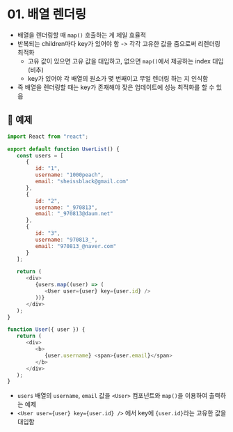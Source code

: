 # 01. 배열 렌더링

* 배열을 렌더링할 때 `map()` 호출하는 게 제일 효율적
* 반복되는 children마다 key가 있어야 함 -> 각각 고유한 값을 줌으로써 리렌더링 최적화
   * 고유 값이 있으면 고유 값을 대입하고, 없으면 `map()`에서 제공하는 index 대입 (비추)
   * key가 있어야 각 배열의 원소가 몇 번째이고 무얼 렌더링 하는 지 인식함
* 즉 배열을 렌더링할 때는 key가 존재해야 잦은 업데이트에 성능 최적화를 할 수 있음

## 💬 예제
```javascript
import React from "react";

export default function UserList() {
   const users = [
      {
         id: "1",
         username: "1000peach",
         email: "sheissblack@gmail.com"
      },
      {
         id: "2",
         username: "_970813",
         email: "_970813@daum.net"
      },
      {
         id: "3",
         username: "970813_",
         email: "970813_@naver.com"
      }
   ];

   return (
      <div>
         {users.map((user) => (
            <User user={user} key={user.id} />
         ))}
      </div>
   );
}

function User({ user }) {
   return (
      <div>
         <b>
            {user.username} <span>{user.email}</span>
         </b>
      </div>
   );
}
```
* `users` 배열의 `username`, `email` 값을 `<User>` 컴포넌트와 `map()`을 이용하여 출력하는 예제
* `<User user={user} key={user.id} />` 에서 key에 `{user.id}`라는 고유한 값을 대입함